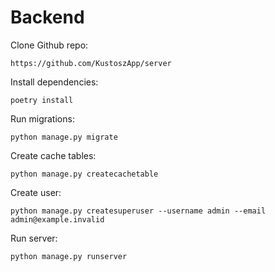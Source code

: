 # Backend

Clone Github repo:

    https://github.com/KustoszApp/server

Install dependencies:

    poetry install

Run migrations:

    python manage.py migrate

Create cache tables:

    python manage.py createcachetable

Create user:

    python manage.py createsuperuser --username admin --email admin@example.invalid

Run server:

    python manage.py runserver
